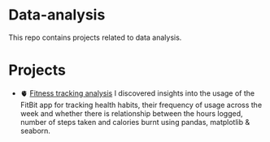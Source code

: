 # Data-analysis
This repo contains projects related to data analysis.

# Projects
* 🫀 [Fitness tracking analysis](https://github.com/AdesinaA/data-analysis/tree/main/fitness%20tracking%20analysis)  I discovered insights into the usage of the FitBit app for tracking health habits, their frequency of usage across the week and whether there is relationship between the hours logged, number of steps taken and calories burnt using pandas, matplotlib & seaborn.
